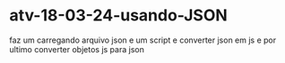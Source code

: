# atv-18-03-24-usando-JSON
faz um carregando arquivo json e um script e converter json em js e por ultimo converter objetos js para json
